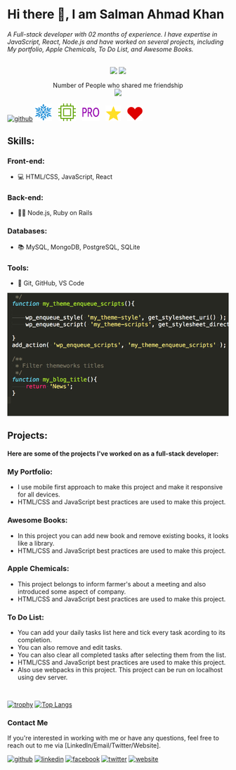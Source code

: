 # Hi there 👋, I am Salman Ahmad Khan <br>
###### A Full-stack developer with 02 months of experience. I have expertise in JavaScript, React, Node.js and have worked on several projects, including My portfolio, Apple Chemicals, To Do List, and Awesome Books. <br>
<p align="center"> 
  <img src="https://github-readme-stats.vercel.app/api?username=fpsapc&show_icons=true&count_private=true" />
  <img src="https://streak-stats.demolab.com/?user=fpsapc" />
</p>

<p align="center"> 
  Number of People who shared me friendship <br>
  <img src="https://profile-counter.glitch.me/fpsapc/count.svg" />
</p>

[<img src='https://cdn.jsdelivr.net/npm/simple-icons@3.0.1/icons/github.svg' alt='github' height='40'>](https://github.com/fpsapc)
<a href='https://archiveprogram.github.com/'><img src='https://raw.githubusercontent.com/acervenky/animated-github-badges/master/assets/acbadge.gif' width='40' height='40'></a> <a href='https://docs.github.com/en/developers'><img src='https://raw.githubusercontent.com/acervenky/animated-github-badges/master/assets/devbadge.gif' width='40' height='40'></a> <a href='https://github.com/pricing'><img src='https://raw.githubusercontent.com/acervenky/animated-github-badges/master/assets/pro.gif' width='40' height='40'></a> <a href='https://stars.github.com/'><img src='https://raw.githubusercontent.com/acervenky/animated-github-badges/master/assets/starbadge.gif' width='35' height='35'></a> <a href='https://docs.github.com/en/github/supporting-the-open-source-community-with-github-sponsors'><img src='https://raw.githubusercontent.com/acervenky/animated-github-badges/master/assets/sponsorbadge.gif' width='35' height='35'></a>

## Skills:
### Front-end:
- 💻 HTML/CSS, JavaScript, React 

### Back-end: 
- 👩‍💻 Node.js, Ruby on Rails 

### Databases:
- 📚 MySQL, MongoDB, PostgreSQL, SQLite 

### Tools:
- 🔨 Git, GitHub, VS Code

![I am a Full Stack Developer](https://github.com/fpsapc/fpsapc/blob/main/coding.gif) <br>
## Projects:
#### Here are some of the projects I've worked on as a full-stack developer:

### My Portfolio:
- I use mobile first approach to make this project and make it responsive for all devices. 
- HTML/CSS and JavaScript best practices are used to make this project.

### Awesome Books:
- In this project you can add new book and remove existing books, it looks like a library.
- HTML/CSS and JavaScript best practices are used to make this project.

### Apple Chemicals:
- This project belongs to inform farmer's about a meeting and also introduced some aspect of company.
- HTML/CSS and JavaScript best practices are used to make this project.

### To Do List:
- You can add your daily tasks list here and tick every task acording to its completion.
- You can also remove and edit tasks. 
- You can also clear all completed tasks after selecting them from the list.
- HTML/CSS and JavaScript best practices are used to make this project.
- Also use webpacks in this project. This project can be run on localhost using dev server.

 

[![trophy](https://github-profile-trophy.vercel.app/?username=fpsapc)](https://github.com/ryo-ma/github-profile-trophy)
[![Top Langs](https://github-readme-stats.vercel.app/api/top-langs/?username=fpsapc)](https://github.com/anuraghazra/github-readme-stats)


### Contact Me
If you're interested in working with me or have any questions, feel free to reach out to me via [LinkedIn/Email/Twitter/Website].

[<img src='https://cdn.jsdelivr.net/npm/simple-icons@3.0.1/icons/github.svg' alt='github' height='40'>](https://github.com/fpsapc) 
[<img src='https://cdn.jsdelivr.net/npm/simple-icons@3.0.1/icons/linkedin.svg' alt='linkedin' height='40'>](https://www.linkedin.com/in/salmanahmad1987/)
[<img src='https://cdn.jsdelivr.net/npm/simple-icons@3.0.1/icons/facebook.svg' alt='facebook' height='40'>](https://www.facebook.com/salmansami_a@yahoo.com)
[<img src='https://cdn.jsdelivr.net/npm/simple-icons@3.0.1/icons/twitter.svg' alt='twitter' height='40'>](https://twitter.com/salmanahmadkhan1987)
[<img src='https://cdn.jsdelivr.net/npm/simple-icons@3.0.1/icons/icloud.svg' alt='website' height='40'>](https://fpsapc.github.io/MicroverseStudentProject1/)

